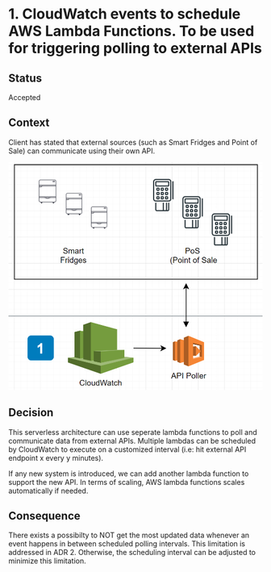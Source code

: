 # 1. CloudWatch events to schedule AWS Lambda Functions. To be used for triggering polling to external APIs

## Status
Accepted

## Context
Client has stated that external sources (such as Smart Fridges and Point of Sale) can communicate using their own API. 

![Image of Context](https://github.com/sebfault/architecure-kata-sandbox/blob/master/ADRs/images/imageSource1.PNG)

## Decision
This serverless architecture can use seperate lambda functions to poll and communicate data from external APIs.
Multiple lambdas can be scheduled by CloudWatch to execute on a customized interval (i.e: hit external API endpoint x every y minutes).

If any new system is introduced, we can add another lambda function to support the new API.
In terms of scaling, AWS lambda functions scales automatically if needed.

## Consequence

There exists a possibilty to NOT get the most updated data whenever an event happens in between scheduled polling intervals.
This limitation is addressed in ADR 2. Otherwise, the scheduling interval can be adjusted to minimize this limitation.
